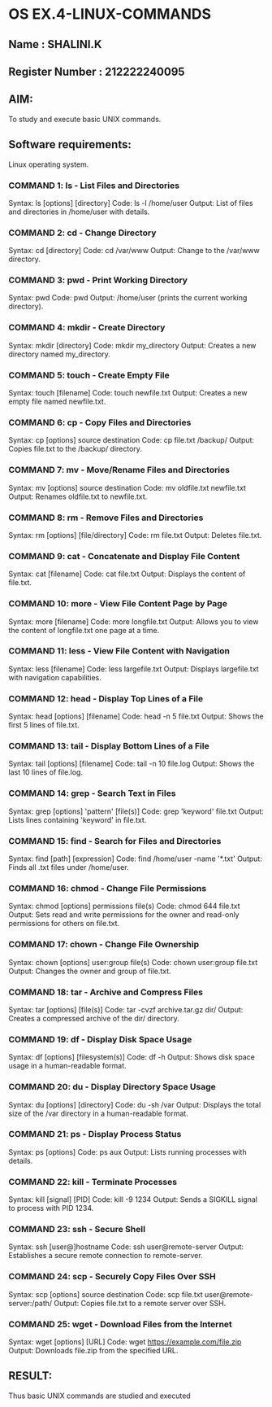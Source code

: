 # OS EX.4-LINUX-COMMANDS
## Name : SHALINI.K
## Register Number : 212222240095
## AIM:
To study and execute basic UNIX commands.

## Software requirements:
Linux operating system.

### COMMAND 1: ls - List Files and Directories

Syntax: 
	ls [options] [directory]
Code: 
	ls -l /home/user
Output: 
	List of files and directories in /home/user with details.


### COMMAND 2: cd - Change Directory

Syntax: 
	cd [directory]
Code: 
	cd /var/www
Output: 
	Change to the /var/www directory.


### COMMAND 3: pwd - Print Working Directory

Syntax: 
	pwd
Code: 
	pwd
Output: 
	/home/user (prints the current working directory).


### COMMAND 4: mkdir - Create Directory

Syntax: 
	mkdir [directory]
Code: 
	mkdir my_directory
Output:	
	Creates a new directory named my_directory.


### COMMAND 5: touch - Create Empty File

Syntax: 
	touch [filename]
Code: 
	touch newfile.txt
Output: 
	Creates a new empty file named newfile.txt.


### COMMAND 6: cp - Copy Files and Directories

Syntax: 
	cp [options] source destination
Code: 
	cp file.txt /backup/
Output: 
	Copies file.txt to the /backup/ directory.


### COMMAND 7: mv - Move/Rename Files and Directories

Syntax: 
	mv [options] source destination
Code: 
	mv oldfile.txt newfile.txt
Output: 
	Renames oldfile.txt to newfile.txt.


### COMMAND 8: rm - Remove Files and Directories

Syntax: 
	rm [options] [file/directory]
Code: 
	rm file.txt
Output: 
	Deletes file.txt.


### COMMAND 9: cat - Concatenate and Display File Content

Syntax: 
	cat [filename]
Code: 
	cat file.txt
Output: 
	Displays the content of file.txt.


### COMMAND 10: more - View File Content Page by Page

Syntax: 
	more [filename]
Code: 
	more longfile.txt
Output: 
	Allows you to view the content of longfile.txt one page at a time.


### COMMAND 11: less - View File Content with Navigation

Syntax: 
	less [filename]
Code: 
	less largefile.txt
Output: 
	Displays largefile.txt with navigation capabilities.


### COMMAND 12: head - Display Top Lines of a File

Syntax: 
	head [options] [filename]
Code: 
	head -n 5 file.txt
Output: 
	Shows the first 5 lines of file.txt.


### COMMAND 13: tail - Display Bottom Lines of a File

Syntax: 
	tail [options] [filename]
Code: 
	tail -n 10 file.log
Output: 
	Shows the last 10 lines of file.log.


### COMMAND 14: grep - Search Text in Files

Syntax: 
	grep [options] 'pattern' [file(s)]
Code: 
	grep 'keyword' file.txt
Output: 
	Lists lines containing 'keyword' in file.txt.


### COMMAND 15: find - Search for Files and Directories

Syntax:
	find [path] [expression]
Code: 
	find /home/user -name '*.txt'
Output: 
	Finds all .txt files under /home/user.


### COMMAND 16: chmod - Change File Permissions

Syntax: 
	chmod [options] permissions file(s)
Code: 
	chmod 644 file.txt
Output: 
	Sets read and write permissions for the owner and read-only permissions for others on file.txt.


### COMMAND 17: chown - Change File Ownership

Syntax: 
	chown [options] user:group file(s)
Code: 
	chown user:group file.txt
Output: 
	Changes the owner and group of file.txt.


### COMMAND 18: tar - Archive and Compress Files

Syntax: 
	tar [options] [file(s)]
Code: 
	tar -cvzf archive.tar.gz dir/
Output: 
	Creates a compressed archive of the dir/ directory.


### COMMAND 19: df - Display Disk Space Usage

Syntax: 
	df [options] [filesystem(s)]
Code: 
	df -h
Output: 
	Shows disk space usage in a human-readable format.


### COMMAND 20: du - Display Directory Space Usage

Syntax: 
	du [options] [directory]
Code: 
	du -sh /var
Output: 
	Displays the total size of the /var directory in a human-readable format.


### COMMAND 21: ps - Display Process Status

Syntax: 
	ps [options]
Code: 
	ps aux
Output: 
	Lists running processes with details.


### COMMAND 22: kill - Terminate Processes

Syntax: 
	kill [signal] [PID]
Code: 
	kill -9 1234
Output: 
	Sends a SIGKILL signal to process with PID 1234.


### COMMAND 23: ssh - Secure Shell

Syntax: 
	ssh [user@]hostname
Code: 
	ssh user@remote-server
Output: 
	Establishes a secure remote connection to remote-server.


### COMMAND 24: scp - Securely Copy Files Over SSH

Syntax:
	scp [options] source destination
Code: 
	scp file.txt user@remote-server:/path/
Output: 
	Copies file.txt to a remote server over SSH.


### COMMAND 25: wget - Download Files from the Internet

Syntax: 
	wget [options] [URL]
Code: 
	wget https://example.com/file.zip
Output: 
	Downloads file.zip from the specified URL.


## RESULT:
Thus basic UNIX commands are studied and executed
